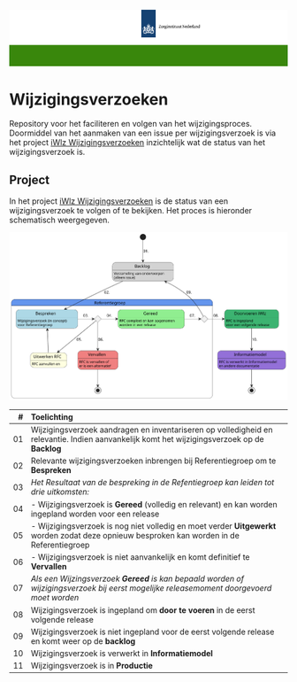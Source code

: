 ![header](/src/ZinBanner.png "template_header")

# Wijzigingsverzoeken
Repository voor het faciliteren en volgen van het wijzigingsproces. Doormiddel van het aanmaken van een issue per wijzigingsverzoek is via het project [iWlz Wijzigingsverzoeken](https://github.com/orgs/iStandaarden/projects/9) inzichtelijk wat de status van het wijzigingsverzoek is. 

## Project
In het project [iWlz Wijzigingsverzoeken](https://github.com/orgs/iStandaarden/projects/9/) is de status van een wijzigingsverzoek te volgen of te bekijken. Het proces is hieronder schematisch weergegeven.

![proces-flow][def]

|    # | Toelichting                                                                                                                                   |
| ---: | :-------------------------------------------------------------------------------------------------------------------------------------------- |
|   01 | Wijzigingsverzoek aandragen en inventariseren op volledigheid en relevantie. Indien aanvankelijk komt het wijzigingsverzoek op de **Backlog** |
|   02 | Relevante wijzigingsverzoeken inbrengen bij Referentiegroep om te **Bespreken**                                                               |
|   03 | *Het Resultaat van de bespreking in de Refentiegroep kan leiden tot drie uitkomsten:*                                                         |
|   04 | - Wijzigingsverzoek is **Gereed** (volledig en relevant) en kan worden ingepland worden voor een release                                      |
|   05 | - Wijzigingsverzoek is nog niet volledig en moet verder **Uitgewerkt** worden zodat deze opnieuw besproken kan worden in de Referentiegroep   |
|   06 | - Wijzigingsverzoek is niet aanvankelijk en komt definitief te **Vervallen**                                                                  |
|   07 | *Als een Wijzingsverzoek **Gereed** is kan bepaald worden of wijzigingsverzoek bij eerst mogelijke releasemoment doorgevoerd moet worden*     |
|   08 | Wijzigingsverzoek is ingepland om **door te voeren** in de eerst volgende release                                                             |
|   09 | Wijzigingsverzoek is niet ingepland voor de eerst volgende release en komt weer op de **backlog**                                             |
|   10 | Wijzigingsverzoek is verwerkt in **Informatiemodel**                                                                                          |
|   11 | Wijzigingsverzoek is in **Productie**                                                                                                         |


[def]: /src/Wijzigingsverzoek_flow.svg